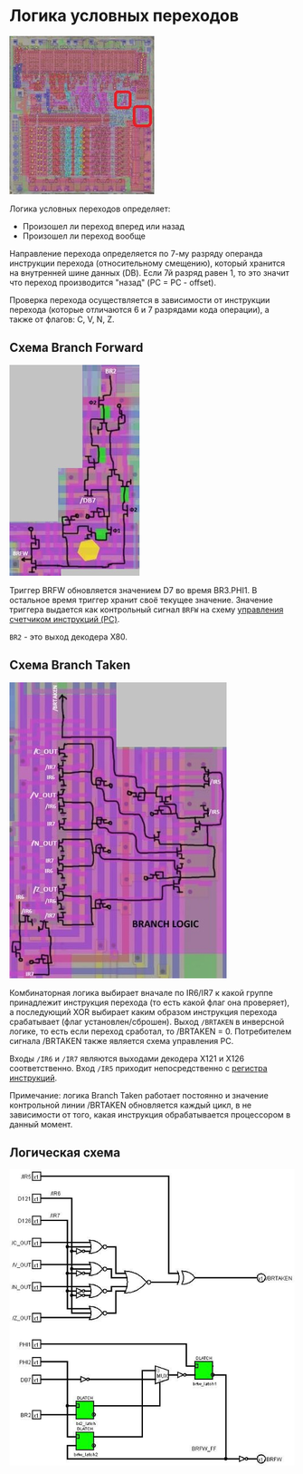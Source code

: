 # Логика условных переходов

![6502_locator_branch](/BreakingNESWiki/imgstore/6502/6502_locator_branch.jpg)

Логика условных переходов определяет:
- Произошел ли переход вперед или назад
- Произошел ли переход вообще

Направление перехода определяется по 7-му разряду операнда инструкции перехода (относительному смещению), который хранится на внутренней шине данных (DB). Если 7й разряд равен 1, то это значит что переход производится "назад" (PC = PC - offset).

Проверка перехода осуществляется в зависимости от инструкции перехода (которые отличаются 6 и 7 разрядами кода операции), а также от флагов: C, V, N, Z.

## Схема Branch Forward

![branch_forward_tran](/BreakingNESWiki/imgstore/branch_forward_tran.jpg)

Триггер BRFW обновляется значением D7 во время BR3.PHI1. В остальное время триггер хранит своё текущее значение. Значение триггера выдается как контрольный сигнал `BRFW` на схему [управления счетчиком инструкций (PC)](pc_control.md).

`BR2` - это выход декодера X80.

## Схема Branch Taken

![branch_taken_tran](/BreakingNESWiki/imgstore/branch_taken_tran.jpg)

Комбинаторная логика выбирает вначале по IR6/IR7 к какой группе принадлежит инструкция перехода (то есть какой флаг она проверяет), а последующий XOR выбирает каким образом инструкция перехода срабатывает (флаг установлен/сброшен). 
Выход `/BRTAKEN` в инверсной логике, то есть если переход сработал, то /BRTAKEN = 0. Потребителем сигнала /BRTAKEN также является схема управления PC.

Входы `/IR6` и `/IR7` являются выходами декодера X121 и X126 соответственно. Вход `/IR5` приходит непосредственно с [регистра инструкций](ir.md).

Примечание: логика Branch Taken работает постоянно и значение контрольной линии /BRTAKEN обновляется каждый цикл, в не зависимости от того, какая инструкция обрабатывается процессором в данный момент.

## Логическая схема

![branch_logic_logisim](/BreakingNESWiki/imgstore/logisim/branch_logic_logisim.jpg)
